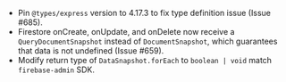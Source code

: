 - Pin `@types/express` version to 4.17.3 to fix type definition issue (Issue #685).
- Firestore onCreate, onUpdate, and onDelete now receive a `QueryDocumentSnapshot` instead of `DocumentSnapshot`, which guarantees that data is not undefined (Issue #659).
- Modify return type of `DataSnapshot.forEach` to `boolean | void` match `firebase-admin` SDK.

